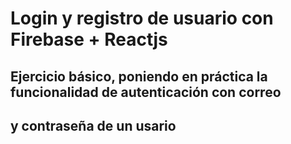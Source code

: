 # Login y registro de usuario con Firebase + Reactjs
## Ejercicio básico, poniendo en práctica la funcionalidad de autenticación con correo
## y contraseña de un usario